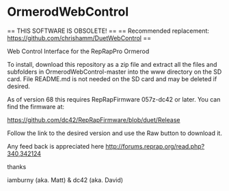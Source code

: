 OrmerodWebControl
=================

== THIS SOFTWARE IS OBSOLETE! ==
== Recommended replacement: https://github.com/chrishamm/DuetWebControl ==

Web Control Interface for the RepRapPro Ormerod

To install, download this repository as a zip file and extract all the files and subfolders in OrmerodWebControl-master into the www directory on the SD card. File README.md is not needed on the SD card and may be deleted if desired.

As of version 68 this requires RepRapFirmware 057z-dc42 or later. You can find the firmware at:

https://github.com/dc42/RepRapFirmware/blob/duet/Release

Follow the link to the desired version and use the Raw button to download it.

Any feed back is appreciated here http://forums.reprap.org/read.php?340,342124

thanks

iamburny (aka. Matt) & dc42 (aka. David)
